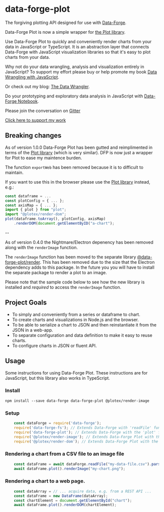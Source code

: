# data-forge-plot

The forgiving plotting API designed for use with [Data-Forge](https://github.com/data-forge/data-forge-ts).

Data-Forge Plot is now a simple wrapper for [the Plot library](https://www.npmjs.com/package/plot).

Use Data-Forge Plot to quickly and conveniently render charts from your data in JavaScript or TypeScript. It is an abstraction layer that connects Data-Forge with JavaScript visualization libraries so that it's easy to plot charts from your data.

Why not do your data wrangling, analysis and visualization entirely in JavaScript? To support my effort please buy or help promote my book 
[Data Wrangling with JavaScript](http://bit.ly/2t2cJu2).

Or check out my blog: [The Data Wrangler](http://www.the-data-wrangler.com/).

Do your prototyping and exploratory data analysis in JavaScript with [Data-Forge Notebook](http://www.data-forge-notebook.com/).

Please join the conversation on [Gitter](https://gitter.im/data-forge)

[Click here to support my work](https://www.codecapers.com.au/about#support-my-work)

## Breaking changes

As of version 1.0.0 Data-Forge Plot has been gutted and reimplimented in terms of the [Plot library](https://www.npmjs.com/package/plot) (which is very similar). DFP is now just a wrapper for Plot to ease my maintence burden.

The function `exportWeb` has been removed because it is to difficult to maintain.

If you want to use this in the browser please use the [Plot library](https://www.npmjs.com/package/plot) instead, e.g.:

```javascript
const dataframe = ...
const plotConfig = { ... };
const axisMap = { ... };
import { plot } from "plot";
import "@plotex/render-dom";
plot(dataframe.toArray(), plotConfig, axisMap)
    .renderDOM(document.getElementByID("a-chart");
```

--

As of version 0.4.0 the Nightmare/Electron depenency has been removed along with the `renderImage` function. 

The `renderImage` function has been moved to the separate library [@data-forge-plot/render](todo). This has been removed due to the size that the Electron dependency adds to this package. In the future you you will have to install the separate package to render a plot to an image.

Please note that the sample code below to see how the new library is installed and *required* to access the `renderImage` function.


## Project Goals

- To simply and conveniently from a series or dataframe to chart.
- To create charts and visualizations in Node.js and the browser.
- To be able to serialize a chart to JSON and then reinstantiate it from the JSON in a web-app.
- To separate configuration and data definition to make it easy to reuse charts.
- To configure charts in JSON or fluent API.

## Usage

Some instructions for using Data-Forge Plot. These instructions are for JavaScript, but this library also works in TypeScript.

### Install

    npm install --save data-forge data-forge-plot @plotex/render-image

### Setup

```javascript
    const dataForge = require('data-forge');
    require('data-forge-fs'); // Extends Data-Forge with 'readFile' function.
    require('data-forge-plot'); // Extends Data-Forge with the 'plot' function.
    require('@plotex/render-image'); // Extends Data-Forge Plot with the 'renderImage' function.
    require('@plotex/render-dom'); // Extends Data-Forge Plot with the 'renderDOM' function.
```

### Rendering a chart from a CSV file to an image file

```javascript
    const dataFrame = await dataForge.readFile("my-data-file.csv").parseCSV();
    await dataFrame.plot().renderImage("my-chart.png");
```

### Rendering a chart to a web page.

```javascript
    const dataArray = // ... acquire data, e.g. from a REST API ...
    const dataFrame = new DataFrame(dataArray);
    const chartElement = document.getElementById("chart");
    await dataFrame.plot().renderDOM(chartElement);
```
